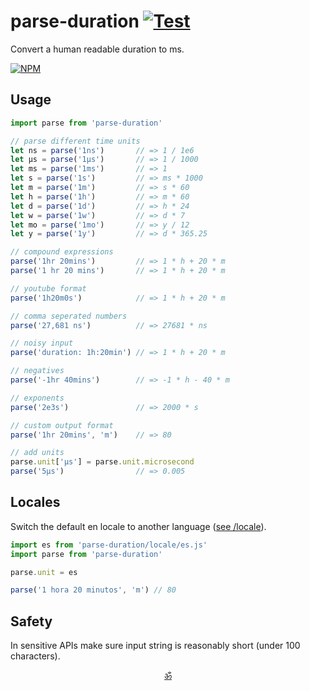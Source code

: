 
# parse-duration [![Test](https://github.com/jkroso/parse-duration/actions/workflows/test.yml/badge.svg)](https://github.com/jkroso/parse-duration/actions/workflows/test.yml)

Convert a human readable duration to ms.

[![NPM](https://nodei.co/npm/parse-duration.png?mini=true)](https://npmjs.org/package/parse-duration)

## Usage

```js
import parse from 'parse-duration'

// parse different time units
let ns = parse('1ns')       // => 1 / 1e6
let μs = parse('1μs')       // => 1 / 1000
let ms = parse('1ms')       // => 1
let s = parse('1s')         // => ms * 1000
let m = parse('1m')         // => s * 60
let h = parse('1h')         // => m * 60
let d = parse('1d')         // => h * 24
let w = parse('1w')         // => d * 7
let mo = parse('1mo')       // => y / 12
let y = parse('1y')         // => d * 365.25

// compound expressions
parse('1hr 20mins')         // => 1 * h + 20 * m
parse('1 hr 20 mins')       // => 1 * h + 20 * m

// youtube format
parse('1h20m0s')            // => 1 * h + 20 * m

// comma seperated numbers
parse('27,681 ns')          // => 27681 * ns

// noisy input
parse('duration: 1h:20min') // => 1 * h + 20 * m

// negatives
parse('-1hr 40mins')        // => -1 * h - 40 * m

// exponents
parse('2e3s')               // => 2000 * s

// custom output format
parse('1hr 20mins', 'm')    // => 80

// add units
parse.unit['μs'] = parse.unit.microsecond
parse('5μs')                // => 0.005
```

## Locales

Switch the default en locale to another language ([see /locale](/locale)).

```js
import es from 'parse-duration/locale/es.js'
import parse from 'parse-duration'

parse.unit = es

parse('1 hora 20 minutos', 'm') // 80
```


## Safety

In sensitive APIs make sure input string is reasonably short (under 100 characters).



<p align="center"><a href="https://github.com/krishnized/license">ॐ</a></p>
